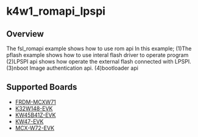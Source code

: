 # k4w1_romapi_lpspi

## Overview

The fsl_romapi example shows how to use rom api In this example; (1)The pflash
example shows how to use interal flash driver to operate program (2)LPSPI api
shows how operate the external flash connected with LPSPI. (3)nboot Image
authentication api. (4)bootloader api

## Supported Boards
- [FRDM-MCXW71](../../../_boards/frdmmcxw71/driver_examples/fsl_romapi/romapi_lpspi/example_board_readme.md)
- [K32W148-EVK](../../../_boards/k32w148evk/driver_examples/fsl_romapi/romapi_lpspi/example_board_readme.md)
- [KW45B41Z-EVK](../../../_boards/kw45b41zevk/driver_examples/fsl_romapi/romapi_lpspi/example_board_readme.md)
- [KW47-EVK](../../../_boards/kw47evk/driver_examples/fsl_romapi/romapi_lpspi/example_board_readme.md)
- [MCX-W72-EVK](../../../_boards/mcxw72evk/driver_examples/fsl_romapi/romapi_lpspi/example_board_readme.md)
